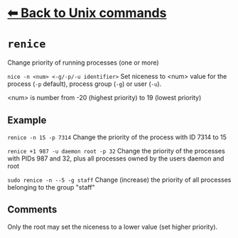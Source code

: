 # [⬅ Back	to Unix commands](unix.md)
# `renice`
Change priority of running processes (one or more)

`nice -n <num> <-g/-p/-u identifier>` Set niceness to &lt;num&gt; value for the process (`-p` default), process group (`-g`) or user (`-u`).

&lt;num&gt; is number from -20 (highest priority) to 19 (lowest priority)

## Example
`renice -n 15 -p 7314`
Change the priority of the process with ID 7314 to 15

`renice +1 987 -u daemon root -p 32`
Change the priority of the processes with PIDs 987 and 32, plus all processes owned by the users daemon and root

`sudo renice -n --5 -g staff`
Change (increase) the priority of all processes belonging to the group "staff"

## Comments
Only the root may set the niceness to a lower value (set higher priority).
